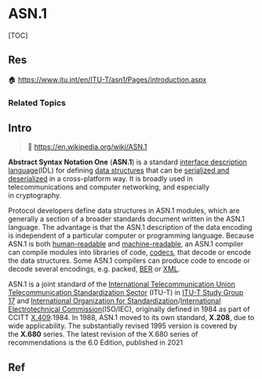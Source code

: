 # ASN.1

[TOC]



## Res
🏠 https://www.itu.int/en/ITU-T/asn1/Pages/introduction.aspx


### Related Topics



## Intro
> 🔗 https://en.wikipedia.org/wiki/ASN.1

**Abstract Syntax Notation One** (**ASN.1**) is a standard [interface description language](https://en.wikipedia.org/wiki/Interface_description_language "Interface description language")(IDL) for defining [data structures](https://en.wikipedia.org/wiki/Data_structures "Data structures") that can be [serialized and deserialized](https://en.wikipedia.org/wiki/Serialization "Serialization") in a cross-platform way. It is broadly used in telecommunications and computer networking, and especially in cryptography.

Protocol developers define data structures in ASN.1 modules, which are generally a section of a broader standards document written in the ASN.1 language. The advantage is that the ASN.1 description of the data encoding is independent of a particular computer or programming language. Because ASN.1 is both [human-readable](https://en.wikipedia.org/wiki/Human-readable "Human-readable") and [machine-readable](https://en.wikipedia.org/wiki/Machine-readable "Machine-readable"), an ASN.1 compiler can compile modules into libraries of code, [codecs](https://en.wikipedia.org/wiki/Codec "Codec"), that decode or encode the data structures. Some ASN.1 compilers can produce code to encode or decode several encodings, e.g. packed, [BER](https://en.wikipedia.org/wiki/X.690#BER_encoding "X.690") or [XML](https://en.wikipedia.org/wiki/XML "XML").

ASN.1 is a joint standard of the [International Telecommunication Union Telecommunication Standardization Sector](https://en.wikipedia.org/wiki/International_Telecommunication_Union_Telecommunication_Standardization_Sector "International Telecommunication Union Telecommunication Standardization Sector") (ITU-T) in [ITU-T Study Group 17](https://en.wikipedia.org/wiki/ITU-T_Study_Group_17 "ITU-T Study Group 17") and [International Organization for Standardization](https://en.wikipedia.org/wiki/International_Organization_for_Standardization "International Organization for Standardization")/[International Electrotechnical Commission](https://en.wikipedia.org/wiki/International_Electrotechnical_Commission "International Electrotechnical Commission")(ISO/IEC), originally defined in 1984 as part of CCITT [X.409](https://en.wikipedia.org/w/index.php?title=X.409&action=edit&redlink=1 "X.409 (page does not exist)"):1984. In 1988, ASN.1 moved to its own standard, **X.208**, due to wide applicability. The substantially revised 1995 version is covered by the **X.680** series. The latest revision of the X.680 series of recommendations is the 6.0 Edition, published in 2021



## Ref
[Abstract Syntax - science digest]: https://www.sciencedirect.com/topics/computer-science/abstract-syntax


